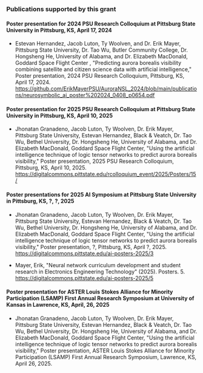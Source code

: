 ### Publications supported by this grant


#### Poster presentation for 2024 PSU Research Colloquium at Pittsburg State University in Pittsburg, KS, April 17, 2024

* Estevan Hernandez, Jacob Luton,  Ty Woolven, and Dr. Erik Mayer, Pittsburg State University, Dr. Tao Wu, Butler Community College, Dr. Hongsheng He, University of Alabama, and Dr. Elizabeth MacDonald, Goddard Space Flight Center , "Predicting aurora borealis visibility combining satellite and citizen science data with artificial intelligence," Poster presentation, 2024 PSU Research Colloquium, Pittsburg, KS, April 17, 2024.
https://github.com/ErikMayerPSU/AuroraNSL_2024/blob/main/publications/neurosymbolic_ai_poster%202024_0408_p0654.pdf

#### Poster presentation for 2025 PSU Research Colloquium at Pittsburg State University in Pittsburg, KS, April 10, 2025

* Jhonatan Granadeno, Jacob Luton, Ty Woolven, Dr. Erik Mayer, Pittsburg State University, Estevan Hernandez, Black & Veatch, Dr. Tao Wu, Bethel University, Dr. Hongsheng He, University of Alabama, and Dr. Elizabeth MacDonald, Goddard Space Flight Center, "Using the artificial intelligence technique of logic tensor networks to predict aurora borealis visibility," Poster presentation, 2025 PSU Research Colloquium, Pittsburg, KS, April 10, 2025.
https://digitalcommons.pittstate.edu/rcolloquium_event/2025/Posters/15/

#### Poster presentations for 2025 AI Symposium at Pittsburg State University in Pittsburg, KS, ?, ?, 2025

* Jhonatan Granadeno, Jacob Luton, Ty Woolven, Dr. Erik Mayer, Pittsburg State University, Estevan Hernandez, Black & Veatch, Dr. Tao Wu, Bethel University, Dr. Hongsheng He, University of Alabama, and Dr. Elizabeth MacDonald, Goddard Space Flight Center, "Using the artificial intelligence technique of logic tensor networks to predict aurora borealis visibility," Poster presentation, ?, Pittsburg, KS, April ?, 2025.
https://digitalcommons.pittstate.edu/ai-posters-2025/3

* Mayer, Erik, "Neural network curriculum development and student research in Electronics Engineering Technology" (2025). Posters. 5.
https://digitalcommons.pittstate.edu/ai-posters-2025/5

#### Poster presentation for ASTER Louis Stokes Alliance for Minority Participation (LSAMP) First Annual Research Symposium at University of Kansas in Lawrence, KS, April, 26, 2025
* Jhonatan Granadeno, Jacob Luton, Ty Woolven, Dr. Erik Mayer, Pittsburg State University, Estevan Hernandez, Black & Veatch, Dr. Tao Wu, Bethel University, Dr. Hongsheng He, University of Alabama, and Dr. Elizabeth MacDonald, Goddard Space Flight Center, "Using the artificial intelligence technique of logic tensor networks to predict aurora borealis visibility," Poster presentation, ASTER Louis Stokes Alliance for Minority Participation (LSAMP) First Annual Research Symposium, Lawrence, KS, April 26, 2025.

